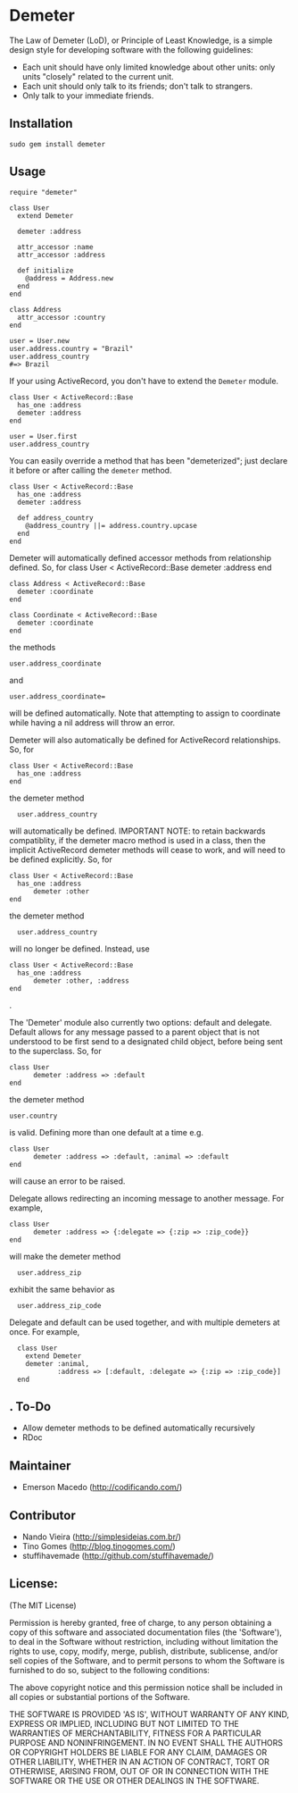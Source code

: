 Demeter
=======

The Law of Demeter (LoD), or Principle of Least Knowledge, is a simple design style for developing software with the following guidelines:

* Each unit should have only limited knowledge about other units: only units "closely" related to the current unit.
* Each unit should only talk to its friends; don't talk to strangers.
* Only talk to your immediate friends.

Installation
------------

	sudo gem install demeter

Usage
-----

	require "demeter"

	class User
	  extend Demeter

	  demeter :address

	  attr_accessor :name
	  attr_accessor :address

	  def initialize
	    @address = Address.new
	  end
	end

	class Address
	  attr_accessor :country
	end

	user = User.new
	user.address.country = "Brazil"
	user.address_country
	#=> Brazil

If your using ActiveRecord, you don't have to extend the `Demeter` module.

	class User < ActiveRecord::Base
	  has_one :address
	  demeter :address
	end

	user = User.first
	user.address_country

You can easily override a method that has been "demeterized"; just declare it before or after calling the `demeter` method.

	class User < ActiveRecord::Base
	  has_one :address
	  demeter :address

	  def address_country
	    @address_country ||= address.country.upcase
	  end
	end

Demeter will automatically defined accessor methods from relationship defined. So, for
	class User < ActiveRecord::Base
	  demeter :address
	end

	class Address < ActiveRecord::Base
	  demeter :coordinate
	end

	class Coordinate < ActiveRecord::Base
	  demeter :coordinate
	end

the methods

    user.address_coordinate

and

    user.address_coordinate=

will be defined automatically. Note that attempting to assign to coordinate
while having a nil address will throw an error.

Demeter will also automatically be defined for ActiveRecord relationships. So, for

	class User < ActiveRecord::Base
	  has_one :address
	end

the demeter method

      user.address_country 

will automatically be defined. IMPORTANT NOTE: to retain backwards compatiblity,
if the demeter macro method is used in a class, then the implicit ActiveRecord 
demeter methods will cease to work, and will need to be defined explicitly. So, for

	class User < ActiveRecord::Base
	  has_one :address
          demeter :other
	end

the demeter method

      user.address_country 

will no longer be defined. Instead, use

	class User < ActiveRecord::Base
	  has_one :address
          demeter :other, :address
	end
.

The 'Demeter' module also currently two options: default and delegate. Default
allows for any message passed to a parent object that is not understood to be first send to a designated child object, before being sent to the superclass. So, for

	class User 
          demeter :address => :default
	end

the demeter method

    user.country

is valid. Defining more than one default at a time e.g.

	class User
          demeter :address => :default, :animal => :default
	end

will cause an error to be raised.

Delegate allows redirecting an incoming message to another message. For example,

	class User 
          demeter :address => {:delegate => {:zip => :zip_code}}
	end

will make the demeter method

      user.address_zip

exhibit the same behavior as

      user.address_zip_code

Delegate and default can be used together, and with multiple demeters at once.
For example, 
  
      class User
        extend Demeter
        demeter :animal,
                :address => [:default, :delegate => {:zip => :zip_code}]
      end

.
To-Do
-----

* Allow demeter methods to be defined automatically recursively
* RDoc

Maintainer
----------

* Emerson Macedo (<http://codificando.com/>)

Contributor
-----------

* Nando Vieira (<http://simplesideias.com.br/>)
* Tino Gomes (<http://blog.tinogomes.com/>)
* stuffihavemade (<http://github.com/stuffihavemade/>)

License:
--------

(The MIT License)

Permission is hereby granted, free of charge, to any person obtaining
a copy of this software and associated documentation files (the
'Software'), to deal in the Software without restriction, including
without limitation the rights to use, copy, modify, merge, publish,
distribute, sublicense, and/or sell copies of the Software, and to
permit persons to whom the Software is furnished to do so, subject to
the following conditions:

The above copyright notice and this permission notice shall be
included in all copies or substantial portions of the Software.

THE SOFTWARE IS PROVIDED 'AS IS', WITHOUT WARRANTY OF ANY KIND,
EXPRESS OR IMPLIED, INCLUDING BUT NOT LIMITED TO THE WARRANTIES OF
MERCHANTABILITY, FITNESS FOR A PARTICULAR PURPOSE AND NONINFRINGEMENT.
IN NO EVENT SHALL THE AUTHORS OR COPYRIGHT HOLDERS BE LIABLE FOR ANY
CLAIM, DAMAGES OR OTHER LIABILITY, WHETHER IN AN ACTION OF CONTRACT,
TORT OR OTHERWISE, ARISING FROM, OUT OF OR IN CONNECTION WITH THE
SOFTWARE OR THE USE OR OTHER DEALINGS IN THE SOFTWARE.
